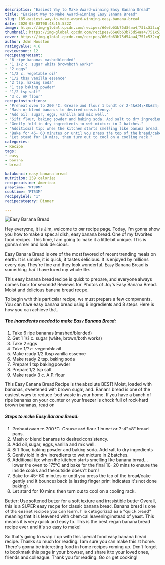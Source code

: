 ```yaml
---
description: "Easiest Way to Make Award-winning Easy Banana Bread"
title: "Easiest Way to Make Award-winning Easy Banana Bread"
slug: 185-easiest-way-to-make-award-winning-easy-banana-bread
date: 2020-05-08T00:48:15.532Z
image: https://img-global.cpcdn.com/recipes/66e6b63b75d54aa4/751x532cq70/easy-banana-bread-recipe-main-photo.jpg
thumbnail: https://img-global.cpcdn.com/recipes/66e6b63b75d54aa4/751x532cq70/easy-banana-bread-recipe-main-photo.jpg
cover: https://img-global.cpcdn.com/recipes/66e6b63b75d54aa4/751x532cq70/easy-banana-bread-recipe-main-photo.jpg
author: John Houston
ratingvalue: 4.6
reviewcount: 12
recipeingredient:
- "6 ripe bananas mashedblended"
- "1 1/2 c. sugar white brownboth works"
- "2 eggs"
- "1/2 c. vegetable oil"
- "1/2 tbsp vanilla essence"
- "2 tsp. baking soda"
- "1 tsp baking powder"
- "1/2 tsp salt"
- "3 c. AP flour"
recipeinstructions:
- "Preheat oven to 200 °C. Grease and flour 1 bundt or 2-4&#34;×8&#34; bread pans."
- "Mash or blend bananas to desired consistency."
- "Add oil, sugar, eggs, vanilla and mix well."
- "Sift flour, baking powder and baking soda. Add salt to dry ingredients"
- "Gently fold in dry ingredients to wet mixture in 2 batches."
- "Additional tip: when the kitchen starts smelling like banana bread... lower the oven to 175°C and bake for the final 10- 20 mins to ensure the inside cooks and the outside doesn&#39;t burn!"
- "Bake for 45- 60 minutes or until you press the top of the bread/cake gently and it bounces back (a lasting finger print indicates it&#39;s not done baking)."
- "Let stand for 10 mins, then turn out to cool on a cooling rack."
categories:
- Recipe
tags:
- easy
- banana
- bread

katakunci: easy banana bread 
nutrition: 259 calories
recipecuisine: American
preptime: "PT39M"
cooktime: "PT53M"
recipeyield: "1"
recipecategory: Dinner

---
```



![Easy Banana Bread](https://img-global.cpcdn.com/recipes/66e6b63b75d54aa4/751x532cq70/easy-banana-bread-recipe-main-photo.jpg)

Hey everyone, it is Jim, welcome to our recipe page. Today, I'm gonna show you how to make a special dish, easy banana bread. One of my favorites food recipes. This time, I am going to make it a little bit unique. This is gonna smell and look delicious.

Easy Banana Bread is one of the most favored of recent trending meals on earth. It is simple, it is quick, it tastes delicious. It is enjoyed by millions every day. They're fine and they look wonderful. Easy Banana Bread is something that I have loved my whole life.

This easy banana bread recipe is quick to prepare, and everyone always comes back for seconds! Reviews for: Photos of Joy&#39;s Easy Banana Bread. Moist and delicious banana bread recipe.


To begin with this particular recipe, we must prepare a few components. You can have easy banana bread using 9 ingredients and 8 steps. Here is how you can achieve that.

<!--inarticleads1-->

##### The ingredients needed to make Easy Banana Bread:

1. Take 6 ripe bananas (mashed/blended)
1. Get 1 1/2 c. sugar (white, brown/both works)
1. Take 2 eggs
1. Take 1/2 c. vegetable oil
1. Make ready 1/2 tbsp vanilla essence
1. Make ready 2 tsp. baking soda
1. Prepare 1 tsp baking powder
1. Prepare 1/2 tsp salt
1. Make ready 3 c. A.P. flour


This Easy Banana Bread Recipe is the absolute BEST! Moist, loaded with bananas, sweetened with brown sugar, and. Banana bread is one of the easiest ways to reduce food waste in your home. If you have a bunch of ripe bananas on your counter or your freezer is chock full of rock-hard brown bananas, read on. 

<!--inarticleads2-->

##### Steps to make Easy Banana Bread:

1. Preheat oven to 200 °C. Grease and flour 1 bundt or 2-4&#34;×8&#34; bread pans.
1. Mash or blend bananas to desired consistency.
1. Add oil, sugar, eggs, vanilla and mix well.
1. Sift flour, baking powder and baking soda. Add salt to dry ingredients
1. Gently fold in dry ingredients to wet mixture in 2 batches.
1. Additional tip: when the kitchen starts smelling like banana bread... lower the oven to 175°C and bake for the final 10- 20 mins to ensure the inside cooks and the outside doesn&#39;t burn!
1. Bake for 45- 60 minutes or until you press the top of the bread/cake gently and it bounces back (a lasting finger print indicates it&#39;s not done baking).
1. Let stand for 10 mins, then turn out to cool on a cooling rack.


Butter: Use softened butter for a soft texture and irresistible butter Overall, this is a SUPER easy recipe for classic banana bread. Banana bread is one of the easiest recipes you can learn. It is categorized as a &#34;quick bread&#34; meaning that it is leavened with chemical leavening instead of yeast. This means it is very quick and easy to. This is the best vegan banana bread recipe ever, and it&#39;s so easy to make! 

So that's going to wrap it up with this special food easy banana bread recipe. Thanks so much for reading. I am sure you can make this at home. There's gonna be interesting food in home recipes coming up. Don't forget to bookmark this page in your browser, and share it to your loved ones, friends and colleague. Thank you for reading. Go on get cooking!
